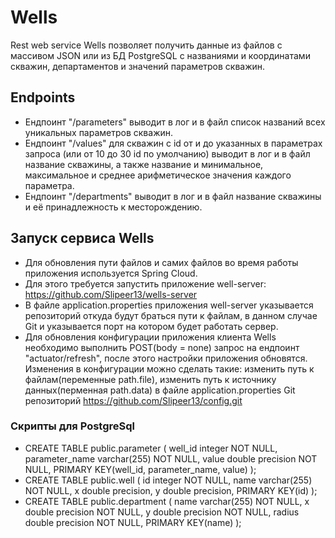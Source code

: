 # Wells
Rest web service Wells позволяет получить данные из файлов с массивом JSON или из БД PostgreSQL с названиями и координатами скважин,
департаментов и значений параметров скважин. 

## Endpoints 
- Ендпоинт "/parameters" выводит в лог и в файл список названий всех уникальных параметров скважин.
- Ендпоинт "/values" для скважин с id от и до указанных в параметрах запроса (или от 10 до 30 id по умолчанию) выводит в лог и в файл название скважины, 
а также название и минимальное, максимальное и среднее арифметическое значения каждого параметра.
- Ендпоинт "/departments" выводит в лог и в файл название скважины и её принадлежность к месторождению.

## Запуск сервиса Wells
- Для обновления пути файлов и самих файлов во время работы приложения используется Spring Cloud.
- Для этого требуется запустить приложение well-server: https://github.com/Slipeer13/wells-server
- В файле application.properties приложения well-server указывается репозиторий откуда будут браться пути к файлам, в данном случае Git и указывается порт на котором
будет работать сервер.
- Для обновления конфигурации приложения клиента Wells необходимо выполнить POST(body = none) запрос на ендпоинт "actuator/refresh", 
после этого настройки приложения обновятся. Изменения в конфигурации можно сделать такие: изменить путь к файлам(переменные path.file), изменить путь к источнику данных(перменная path.data) в файле application.properties Git репозиторий https://github.com/Slipeer13/config.git
### Скрипты для PostgreSql
- CREATE TABLE public.parameter
(
    well_id integer NOT NULL,
    parameter_name varchar(255) NOT NULL,
    value double precision NOT NULL,
	PRIMARY KEY(well_id, parameter_name, value)
);
- CREATE TABLE public.well
(
    id integer NOT NULL,
    name varchar(255) NOT NULL,
    x double precision,
    y double precision,
	PRIMARY KEY(id)
);
- CREATE TABLE public.department
(
    name varchar(255) NOT NULL,
    x double precision NOT NULL,
    y double precision NOT NULL,
    radius double precision NOT NULL,
	PRIMARY KEY(name)
);
